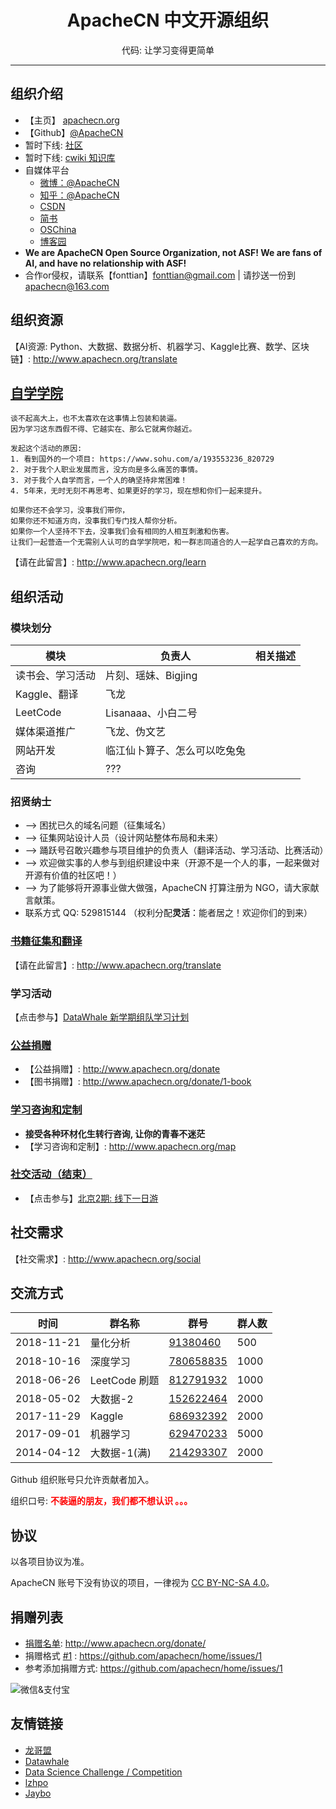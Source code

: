 # <center>ApacheCN 中文开源组织</center>
<center>代码: 让学习变得更简单</center>

---

## **组织介绍**

* 【主页】 [apachecn.org](http://www.apachecn.org)
* 【Github】[@ApacheCN](https://github.com/apachecn)
* 暂时下线: [社区](community.apachecn.org)
* 暂时下线: [cwiki 知识库](http://cwiki.apachecn.org)
* 自媒体平台
    * [微博：@ApacheCN](https://weibo.com/u/6326715527)
    * [知乎：@ApacheCN](https://www.zhihu.com/people/apachecn)
    * [CSDN](https://blog.csdn.net/wizardforcel/article/category/8437073)
    * [简书](https://www.jianshu.com/c/4ee721d0c474)
    * [OSChina](https://my.oschina.net/repine/)
    * [博客园](https://www.cnblogs.com/wizardforcel/category/1352397.html)
* **We are ApacheCN Open Source Organization, not ASF! We are fans of AI, and have no relationship with ASF!**
* 合作or侵权，请联系【fonttian】<fonttian@gmail.com> | 请抄送一份到 <apachecn@163.com>

## **组织资源**

【AI资源: Python、大数据、数据分析、机器学习、Kaggle比赛、数学、区块链】: <http://www.apachecn.org/translate>

## [**自学学院**](docs/read)

```
谈不起高大上，也不太喜欢在这事情上包装和装逼。
因为学习这东西假不得、它越实在、那么它就离你越近。

发起这个活动的原因:
1. 看到国外的一个项目: https://www.sohu.com/a/193553236_820729
2. 对于我个人职业发展而言，没方向是多么痛苦的事情。
3. 对于我个人自学而言，一个人的确坚持非常困难！
4. 5年来，无时无刻不再思考、如果更好的学习，现在想和你们一起来提升。

如果你还不会学习，没事我们带你，
如果你还不知道方向，没事我们专门找人帮你分析。
如果你一个人坚持不下去，没事我们会有相同的人相互刺激和伤害。
让我们一起营造一个无需别人认可的自学学院吧，和一群志同道合的人一起学自己喜欢的方向。
```

【请在此留言】: <http://www.apachecn.org/learn>

## **组织活动**

### 模块划分

| 模块 | 负责人 | 相关描述 |
| --- | --- | --- |
| 读书会、学习活动 | 片刻、瑶妹、Bigjing       | |
| Kaggle、翻译   | 飞龙                     | |
| LeetCode      | Lisanaaa、小白二号        | |
| 媒体渠道推广    | 飞龙、伪文艺              | |
| 网站开发       | 临江仙卜算子、怎么可以吃兔兔 | |
| 咨询 | ??? | |

### 招贤纳士

* --> 困扰已久的域名问题（征集域名）
* --> 征集网站设计人员（设计网站整体布局和未来）
* --> 踊跃号召敢兴趣参与项目维护的负责人（翻译活动、学习活动、比赛活动）
* --> 欢迎做实事的人参与到组织建设中来（开源不是一个人的事，一起来做对开源有价值的社区吧！）
* --> 为了能够将开源事业做大做强，ApacheCN 打算注册为 NGO，请大家献言献策。
* 联系方式 QQ: 529815144 （权利分配**灵活**：能者居之！欢迎你们的到来）

### [书籍征集和翻译](docs/translate)

【请在此留言】: <http://www.apachecn.org/translate>

### 学习活动

【点击参与】[DataWhale 新学期组队学习计划](http://url.cn/5P7UcMt)

### [公益捐赠](docs/donate)

* 【公益捐赠】: <http://www.apachecn.org/donate>
* 【图书捐赠】: <http://www.apachecn.org/donate/1-book>

### [学习咨询和定制](docs/map)

* **接受各种环材化生转行咨询, 让你的青春不迷茫**
* 【学习咨询和定制】: <http://www.apachecn.org/map>

### [社交活动（结束）](docs/social)

* 【点击参与】[北京2期: 线下一日游](docs/social/beijing-2.md)

## **社交需求**

【社交需求】: <http://www.apachecn.org/social>

## **交流方式**

| 时间 | 群名称  | 群号  | 群人数  |
| ------------ | ------------ | ------------ | ------------ |
| 2018-11-21 | 量化分析 | <a target="_blank" href="https://jq.qq.com/?_wv=1027&k=5zZh6MK" target="_blank" rel="noopener">91380460</a> | 500 |
| 2018-10-16 | 深度学习 | <a target="_blank" href="//shang.qq.com/wpa/qunwpa?idkey=8105fc3899b7e5e755988b7825a121d2115ce453d57a6561aa08d90a7b546401" target="_blank" rel="noopener">780658835</a> | 1000 |
| 2018-06-26 | LeetCode 刷题 | <a target="_blank" href="//shang.qq.com/wpa/qunwpa?idkey=fb51367d7878250980024da7f1bdca8d4dab15e6c9864dba29aff27a407f4436" target="_blank" rel="noopener">812791932</a> | 1000 |
| 2018-05-02 | 大数据-2 | <a href="//shang.qq.com/wpa/qunwpa?idkey=5d65b0774e5750e97e5725a201ccf158c84056ab77630223f854f57fa2fb544a" target="_blank" rel="noopener">152622464</a> | 2000 |
| 2017-11-29 | Kaggle | <a href="//shang.qq.com/wpa/qunwpa?idkey=716b584bbd7cdf64e961b499c7fb5891faf1f6c92dad026e3c596a57c834f1ec" target="_blank" rel="noopener">686932392</a> | 2000 |
| 2017-09-01 | 机器学习 | <a href="//shang.qq.com/wpa/qunwpa?idkey=bcee938030cc9e1552deb3bd9617bbbf62d3ec1647e4b60d9cd6b6e8f78ddc03" target="_blank" rel="noopener">629470233</a> | 5000 |
| 2014-04-12 | 大数据-1(满) | <a href="//shang.qq.com/wpa/qunwpa?idkey=952c3066344564ac53131f7e101948b0b5e5814390fa24bbfa69e76ff915beb7" target="_blank" rel="noopener">214293307</a> | 2000 |

Github 组织账号只允许贡献者加入。

组织口号: <strong><span style="color: #ff0000;">不装逼的朋友，我们都不想认识 。。。</span></strong>

## **协议**

以各项目协议为准。

ApacheCN 账号下没有协议的项目，一律视为 [CC BY-NC-SA 4.0](https://creativecommons.org/licenses/by-nc-sa/4.0/deed.zh)。

## **捐赠列表**

* [捐赠名单](/donate/README.md): <http://www.apachecn.org/donate/>
* 捐赠格式 [#1](https://github.com/apachecn/home/issues/1) : <https://github.com/apachecn/home/issues/1>
* 参考添加捐赠方式: <https://github.com/apachecn/home/issues/1>

<img src="http://www.apachecn.org/img/about/donate.jpg" alt="微信&支付宝" />

## **友情链接**

+   [龙哥盟](https://flygon.net)
+   [Datawhale](https://datawhale.club)
+   [Data Science Challenge / Competition](https://iphysresearch.github.io/DataSciComp/)
+   [lzhpo](http://www.liuzhaopo.top)
+   [Jaybo](https://strivebo.com)
